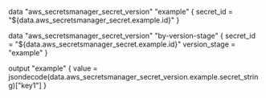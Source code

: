 data "aws_secretsmanager_secret_version" "example" {
  secret_id = "${data.aws_secretsmanager_secret.example.id}"
}

data "aws_secretsmanager_secret_version" "by-version-stage" {
  secret_id     = "${data.aws_secretsmanager_secret.example.id}"
  version_stage = "example"
}

output "example" {
  value = jsondecode(data.aws_secretsmanager_secret_version.example.secret_string)["key1"]
}
